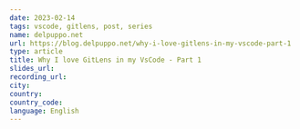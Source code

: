 ```yaml
---
date: 2023-02-14
tags: vscode, gitlens, post, series
name: delpuppo.net
url: https://blog.delpuppo.net/why-i-love-gitlens-in-my-vscode-part-1
type: article
title: Why I love GitLens in my VsCode - Part 1
slides_url:
recording_url:
city:
country:
country_code:
language: English
---
```

